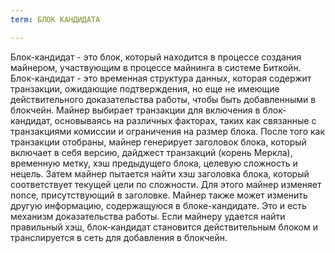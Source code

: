 ```yaml
---
term: БЛОК КАНДИДАТА

---
```

Блок-кандидат - это блок, который находится в процессе создания майнером, участвующим в процессе майнинга в системе Биткойн. Блок-кандидат - это временная структура данных, которая содержит транзакции, ожидающие подтверждения, но еще не имеющие действительного доказательства работы, чтобы быть добавленными в блокчейн. Майнер выбирает транзакции для включения в блок-кандидат, основываясь на различных факторах, таких как связанные с транзакциями комиссии и ограничения на размер блока. После того как транзакции отобраны, майнер генерирует заголовок блока, который включает в себя версию, дайджест транзакций (корень Меркла), временную метку, хэш предыдущего блока, целевую сложность и нецель. Затем майнер пытается найти хэш заголовка блока, который соответствует текущей цели по сложности. Для этого майнер изменяет nonce, присутствующий в заголовке. Майнер также может изменить другую информацию, содержащуюся в блоке-кандидате. Это и есть механизм доказательства работы. Если майнеру удается найти правильный хэш, блок-кандидат становится действительным блоком и транслируется в сеть для добавления в блокчейн.